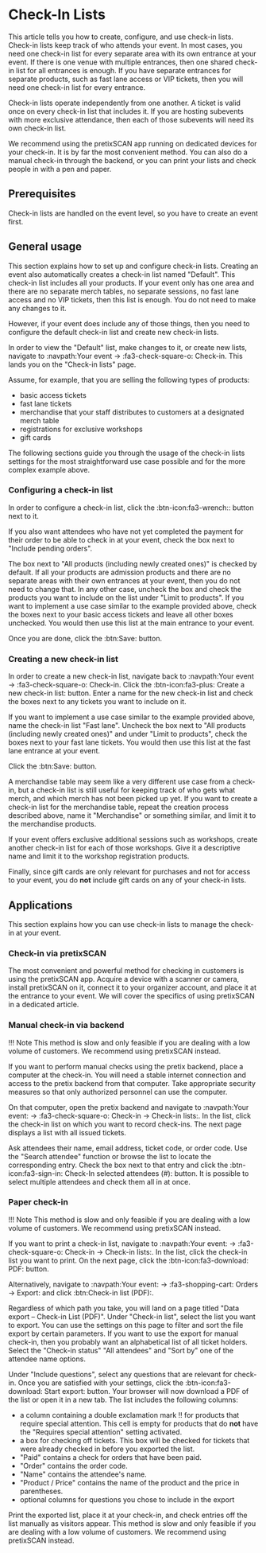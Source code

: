# Check-In Lists 

This article tells you how to create, configure, and use check-in lists. 
Check-in lists keep track of who attends your event. 
In most cases, you need one check-in list for every separate area with its own entrance at your event. 
If there is one venue with multiple entrances, then one shared check-in list for all entrances is enough. 
If you have separate entrances for separate products, such as fast lane access or VIP tickets, then you will need one check-in list for every entrance. 

Check-in lists operate independently from one another. 
A ticket is valid once on every check-in list that includes it. 
If you are hosting subevents with more exclusive attendance, then each of those subevents will need its own check-in list. 

We recommend using the pretixSCAN app running on dedicated devices for your check-in. 
It is by far the most convenient method. 
You can also do a manual check-in through the backend, or you can print your lists and check people in with a pen and paper. 

## Prerequisites 

Check-in lists are handled on the event level, so you have to create an event first. 

## General usage 

This section explains how to set up and configure check-in lists. 
Creating an event also automatically creates a check-in list named "Default". 
This check-in list includes all your products. 
If your event only has one area and there are no separate merch tables, no separate sessions, no fast lane access and no VIP tickets, then this list is enough. 
You do not need to make any changes to it. 

However, if your event does include any of those things, then you need to configure the default check-in list and create new check-in lists. 

In order to view the "Default" list, make changes to it, or create new lists, navigate to :navpath:Your event → :fa3-check-square-o: Check-in. 
This lands you on the "Check-in lists" page. 

Assume, for example, that you are selling the following types of products: 

 - basic access tickets
 - fast lane tickets
 - merchandise that your staff distributes to customers at a designated merch table
 - registrations for exclusive workshops 
 - gift cards

The following sections guide you through the usage of the check-in lists settings for the most straightforward use case possible and for the more complex example above. 

### Configuring a check-in list

In order to configure a check-in list, click the :btn-icon:fa3-wrench:: button next to it. 

If you also want attendees who have not yet completed the payment for their order to be able to check in at your event, check the box next to "Include pending orders". 

The box next to  "All products (including newly created ones)" is checked by default. 
If all your products are admission products and there are no separate areas with their own entrances at your event, then you do not need to change that. 
In any other case, uncheck the box and check the products you want to include on the list under "Limit to products". 
If you want to implement a use case similar to the example provided above, check the boxes next to your basic access tickets and leave all other boxes unchecked. 
You would then use this list at the main entrance to your event. 

Once you are done, click the :btn:Save: button. 

### Creating a new check-in list

In order to create a new check-in list, navigate back to :navpath:Your event → :fa3-check-square-o: Check-in. 
Click the :btn-icon:fa3-plus: Create a new check-in list: button. 
Enter a name for the new check-in list and check the boxes next to any tickets you want to include on it. 

If you want to implement a use case similar to the example provided above, name the check-in list "Fast lane". 
Uncheck the box next to  "All products (including newly created ones)" and under "Limit to products", check the boxes next to your fast lane tickets. 
You would then use this list at the fast lane entrance at your event. 

Click the :btn:Save: button. 

A merchandise table may seem like a very different use case from a check-in, but a check-in list is still useful for keeping track of who gets what merch, and which merch has not been picked up yet. 
If you want to create a check-in list for the merchandise table, repeat the creation process described above, name it "Merchandise" or something similar, and limit it to the merchandise products. 

If your event offers exclusive additional sessions such as workshops, create another check-in list for each of those workshops. 
Give it a descriptive name and limit it to the workshop registration products. 

Finally, since gift cards are only relevant for purchases and not for access to your event, you do **not** include gift cards on any of your check-in lists. 

## Applications

This section explains how you can use check-in lists to manage the check-in at your event. 

### Check-in via pretixSCAN

The most convenient and powerful method for checking in customers is using the pretixSCAN app. 
Acquire a device with a scanner or camera, install pretixSCAN on it, connect it to your organizer account, and place it at the entrance to your event. 
We will cover the specifics of using pretixSCAN in a dedicated article. 

### Manual check-in via backend 

!!! Note 
    This method is slow and only feasible if you are dealing with a low volume of customers. 
    We recommend using pretixSCAN instead. 

If you want to perform manual checks using the pretix backend, place a computer at the check-in. 
You will need a stable internet connection and access to the pretix backend from that computer. 
Take appropriate security measures so that only authorized personnel can use the computer. 

On that computer, open the pretix backend and navigate to :navpath:Your event: → :fa3-check-square-o: Check-in → Check-in lists:. 
In the list, click the check-in list on which you want to record check-ins. 
The next page displays a list with all issued tickets. 

Ask attendees their name, email address, ticket code, or order code. 
Use the "Search attendee" function or browse the list to locate the corresponding entry. 
Check the box next to that entry and click the :btn-icon:fa3-sign-in: Check-In selected attendees (#): button. 
It is possible to select multiple attendees and check them all in at once. 

### Paper check-in 

!!! Note 
    This method is slow and only feasible if you are dealing with a low volume of customers. 
    We recommend using pretixSCAN instead. 

If you want to print a check-in list, navigate to :navpath:Your event: → :fa3-check-square-o: Check-in → Check-in lists:. 
In the list, click the check-in list you want to print. 
On the next page, click the :btn-icon:fa3-download: PDF: button. 

Alternatively, navigate to :navpath:Your event: → :fa3-shopping-cart: Orders → Export: and click :btn:Check-in list (PDF):. 

Regardless of which path you take, you will land on a page titled "Data export – Check-in List (PDF)". 
Under "Check-in list", select the list you want to export. 
You can use the settings on this page to filter and sort the file export by certain parameters. 
If you want to use the export for manual check-in, then you probably want an alphabetical list of all ticket holders. 
Select the "Check-in status" "All attendees" and "Sort by" one of the attendee name options. 

Under "Include questions", select any questions that are relevant for check-in. 
Once you are satisfied with your settings, click the :btn-icon:fa3-download: Start export: button. 
Your browser will now download a PDF of the list or open it in a new tab. 
The list includes the following columns: 

 - a column containing a double exclamation mark ‼ for products that require special attention. 
 This cell is empty for products that do **not** have the "Requires special attention" setting activated. 
 - a box for checking off tickets. 
 This box will be checked for tickets that were already checked in before you exported the list. 
 - "Paid" contains a check for orders that have been paid. 
 - "Order" contains the order code. 
 - "Name" contains the attendee's name. 
 - "Product / Price" contains the name of the product and the price in parentheses. 
 - optional columns for questions you chose to include in the export 

Print the exported list, place it at your check-in, and check entries off the list manually as visitors appear. 
This method is slow and only feasible if you are dealing with a low volume of customers. 
We recommend using pretixSCAN instead. 
